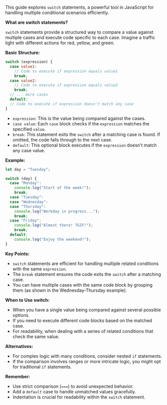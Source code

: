 This guide explores `switch` statements, a powerful tool in JavaScript for handling multiple conditional scenarios efficiently.

**What are switch statements?**

`switch` statements provide a structured way to compare a value against multiple cases and execute code specific to each case. Imagine a traffic light with different actions for red, yellow, and green.

**Basic Structure:**

```javascript
switch (expression) {
  case value1:
    // Code to execute if expression equals value1
    break;
  case value2:
    // Code to execute if expression equals value2
    break;
  // ... more cases
  default:
  // Code to execute if expression doesn't match any case
}
```

- `expression`: This is the value being compared against the cases.
- `case value`: Each `case` block checks if the `expression` matches the specified `value`.
- `break`: This statement exits the `switch` after a matching case is found. If omitted, the code falls through to the next case.
- `default`: This optional block executes if the `expression` doesn't match any case value.

**Example:**

```javascript
let day = "Tuesday";

switch (day) {
  case "Monday":
    console.log("Start of the week!");
    break;
  case "Tuesday":
  case "Wednesday":
  case "Thursday":
    console.log("Workday in progress...");
    break;
  case "Friday":
    console.log("Almost there! TGIF!");
    break;
  default:
    console.log("Enjoy the weekend!");
}
```

**Key Points:**

- `switch` statements are efficient for handling multiple related conditions with the same `expression`.
- The `break` statement ensures the code exits the `switch` after a matching case.
- You can have multiple cases with the same code block by grouping them (as shown in the Wednesday-Thursday example).

**When to Use switch:**

- When you have a single value being compared against several possible options.
- If you need to execute different code blocks based on the matched case.
- For readability, when dealing with a series of related conditions that check the same value.

**Alternatives:**

- For complex logic with many conditions, consider nested `if` statements.
- If the comparison involves ranges or more intricate logic, you might opt for traditional `if` statements.

**Remember:**

- Use strict comparison (`===`) to avoid unexpected behavior.
- Add a `default` case to handle unmatched values gracefully.
- Indentation is crucial for readability within the `switch` statement.
